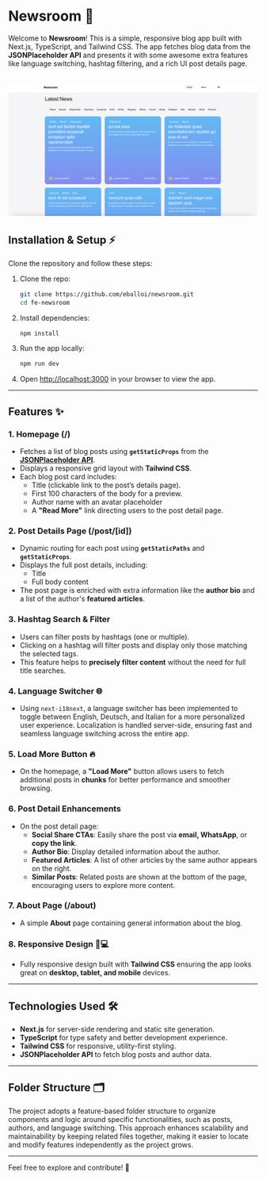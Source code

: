 # **Newsroom** 🚀

Welcome to **Newsroom**! This is a simple, responsive blog app built with Next.js, TypeScript, and Tailwind CSS. The app fetches blog data from the **JSONPlaceholder API** and presents it with some awesome extra features like language switching, hashtag filtering, and a rich UI post details page.

## ![Preview](https://raw.githubusercontent.com/eballoi/newsroom/main/public/preview.png)

## **Installation & Setup ⚡**

Clone the repository and follow these steps:

1. Clone the repo:

   ```bash
   git clone https://github.com/eballoi/newsroom.git
   cd fe-newsroom
   ```

2. Install dependencies:

   ```bash
   npm install
   ```

3. Run the app locally:

   ```bash
   npm run dev
   ```

4. Open [http://localhost:3000](http://localhost:3000) in your browser to view the app.

---

## **Features ✨**

### **1. Homepage (/)**

- Fetches a list of blog posts using **`getStaticProps`** from the **[JSONPlaceholder API](https://jsonplaceholder.typicode.com/posts)**.
- Displays a responsive grid layout with **Tailwind CSS**.
- Each blog post card includes:
  - Title (clickable link to the post’s details page).
  - First 100 characters of the body for a preview.
  - Author name with an avatar placeholder
  - A **"Read More"** link directing users to the post detail page.

### **2. Post Details Page (/post/[id])**

- Dynamic routing for each post using **`getStaticPaths`** and **`getStaticProps`**.
- Displays the full post details, including:
  - Title
  - Full body content
- The post page is enriched with extra information like the **author bio** and a list of the author's **featured articles**.

### **3. Hashtag Search & Filter**

- Users can filter posts by hashtags (one or multiple).
- Clicking on a hashtag will filter posts and display only those matching the selected tags.
- This feature helps to **precisely filter content** without the need for full title searches.

### 4. **Language Switcher 🌐**

- Using `next-i18next`, a language switcher has been implemented to toggle between English, Deutsch, and Italian for a more personalized user experience. Localization is handled server-side, ensuring fast and seamless language switching across the entire app.

### **5. Load More Button** 🔥

- On the homepage, a **"Load More"** button allows users to fetch additional posts in **chunks** for better performance and smoother browsing.

### **6. Post Detail Enhancements**

- On the post detail page:
  - **Social Share CTAs**: Easily share the post via **email, WhatsApp**, or **copy the link**.
  - **Author Bio**: Display detailed information about the author.
  - **Featured Articles**: A list of other articles by the same author appears on the right.
  - **Similar Posts**: Related posts are shown at the bottom of the page, encouraging users to explore more content.

### **7. About Page (/about)**

- A simple **About** page containing general information about the blog.

### **8. Responsive Design 📱💻**

- Fully responsive design built with **Tailwind CSS** ensuring the app looks great on **desktop, tablet, and mobile** devices.

---

## **Technologies Used 🛠️**

- **Next.js** for server-side rendering and static site generation.
- **TypeScript** for type safety and better development experience.
- **Tailwind CSS** for responsive, utility-first styling.
- **JSONPlaceholder API** to fetch blog posts and author data.

---

## **Folder Structure 🗂️**

The project adopts a feature-based folder structure to organize components and logic around specific functionalities, such as posts, authors, and language switching. This approach enhances scalability and maintainability by keeping related files together, making it easier to locate and modify features independently as the project grows.

---

Feel free to explore and contribute! 🚀
